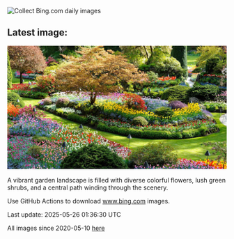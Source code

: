 ![Collect Bing.com daily images](https://github.com/counter2015/bing-daily-images/workflows/Collect%20Bing.com%20daily%20images/badge.svg)
## Latest image:
![](images/ButchartFlowers.jpg)

A vibrant garden landscape is filled with diverse colorful flowers, lush green shrubs, and a central path winding through the scenery.

Use GitHub Actions to download www.bing.com images.

Last update: 2025-05-26 01:36:30 UTC

All images since 2020-05-10 [here](https://github.com/counter2015/bing-daily-images/tree/master/images)
